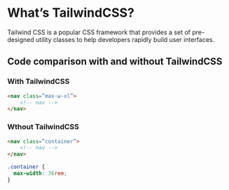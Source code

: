 # What’s TailwindCSS?
Tailwind CSS is a popular CSS framework that provides a set of pre-designed utility classes to help developers rapidly build user interfaces.
## Code comparison with and without TailwindCSS
### With TailwindCSS
```html
<nav class=”max-w-xl”>
	<!-- nav -->
</nav>
```
### Wthout TailwindCSS
```html
<nav class=”container”>
	<!-- nav -->
</nav>
```
```css
.container {
  max-width: 36rem;
}
```